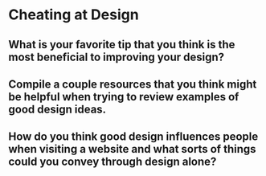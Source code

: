 # Cheating at Design

## What is your favorite tip that you think is the most beneficial to improving your design?

## Compile a couple resources that you think might be helpful when trying to review examples of good design ideas.

## How do you think good design influences people when visiting a website and what sorts of things could you convey through design alone?